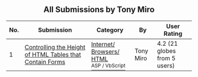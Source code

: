 ﻿<div align="center">

## All Submissions by Tony Miro

</div>

No.  | Submission | Category | By   | User Rating
---- | ---------- | -------- | ---- | -----------
1 | [Controlling the Height of HTML Tables that Contain Forms<br />](https://github.com/Planet-Source-Code/tony-miro-controlling-the-height-of-html-tables-that-contain-forms__4-6162) | [Internet/ Browsers/ HTML<br /><sup>ASP / VbScript</sup>](../ByCategory/internet-browsers-html__4-9.md) | Tony Miro | 4.2 (21 globes from 5 users)
